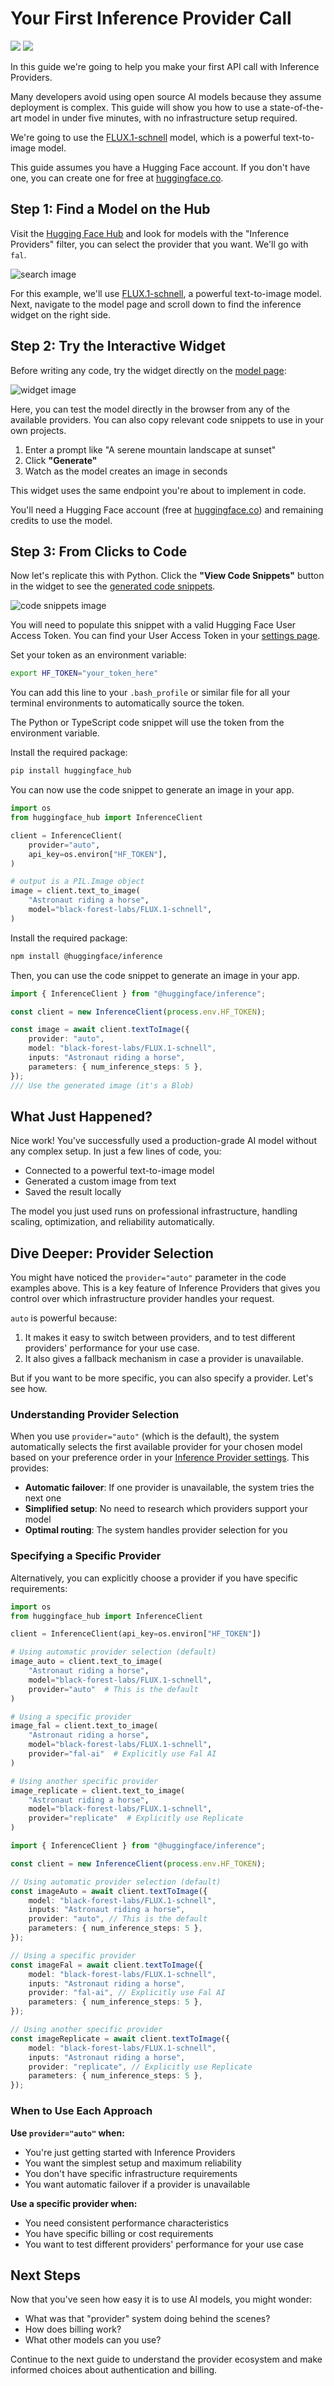 # Your First Inference Provider Call

<div class="flex justify-center">
    <img class="block dark:hidden" src="https://huggingface.co/datasets/huggingface/documentation-images/resolve/main/inference-providers-guides/first-api-call-thumbnail-light.png"/>
    <img class="hidden dark:block" src="https://huggingface.co/datasets/huggingface/documentation-images/resolve/main/inference-providers-guides/first-api-call-thumbnail-dark.png"/>
</div>

In this guide we're going to help you make your first API call with Inference Providers.

Many developers avoid using open source AI models because they assume deployment is complex. This guide will show you how to use a state-of-the-art model in under five minutes, with no infrastructure setup required.

We're going to use the [FLUX.1-schnell](https://huggingface.co/black-forest-labs/FLUX.1-schnell) model, which is a powerful text-to-image model.

<Tip>

This guide assumes you have a Hugging Face account. If you don't have one, you can create one for free at [huggingface.co](https://huggingface.co).

</Tip>

## Step 1: Find a Model on the Hub

Visit the [Hugging Face Hub](https://huggingface.co/models?pipeline_tag=text-to-image&inference_provider=fal-ai,hf-inference,nebius,nscale,replicate,together&sort=trending) and look for models with the "Inference Providers" filter, you can select the provider that you want. We'll go with `fal`. 

![search image](https://huggingface.co/datasets/huggingface/documentation-images/resolve/main/inference-providers-guides/search.png)

For this example, we'll use [FLUX.1-schnell](https://huggingface.co/black-forest-labs/FLUX.1-schnell), a powerful text-to-image model. Next, navigate to the model page and scroll down to find the inference widget on the right side. 

## Step 2: Try the Interactive Widget

Before writing any code, try the widget directly on the [model page](https://huggingface.co/black-forest-labs/FLUX.1-dev?inference_provider=fal-ai):  

![widget image](https://huggingface.co/datasets/huggingface/documentation-images/resolve/main/inference-providers-guides/widget.png)

Here, you can test the model directly in the browser from any of the available providers. You can also copy relevant code snippets to use in your own projects.

1. Enter a prompt like "A serene mountain landscape at sunset"
2. Click **"Generate"**
3. Watch as the model creates an image in seconds

This widget uses the same endpoint you're about to implement in code.

<Tip warning={true}>

You'll need a Hugging Face account (free at [huggingface.co](https://huggingface.co)) and remaining credits to use the model.

</Tip>

## Step 3: From Clicks to Code

Now let's replicate this with Python. Click the **"View Code Snippets"** button in the widget to see the [generated code snippets](https://huggingface.co/black-forest-labs/FLUX.1-dev?inference_api=true&language=python&inference_provider=auto).

![code snippets image](https://huggingface.co/datasets/huggingface/documentation-images/resolve/main/inference-providers-guides/code-snippets.png)

You will need to populate this snippet with a valid Hugging Face User Access Token. You can find your User Access Token in your [settings page](https://huggingface.co/settings/tokens).

Set your token as an environment variable:

```bash
export HF_TOKEN="your_token_here"
```

<Tip>

You can add this line to your `.bash_profile` or similar file for all your terminal environments to automatically source the token.

</Tip>

The Python or TypeScript code snippet will use the token from the environment variable.

<hfoptions id="python-code-snippet">

<hfoption id="python">

Install the required package:

```bash
pip install huggingface_hub
```

You can now use the code snippet to generate an image in your app.

```python
import os
from huggingface_hub import InferenceClient

client = InferenceClient(
    provider="auto",
    api_key=os.environ["HF_TOKEN"],
)

# output is a PIL.Image object
image = client.text_to_image(
    "Astronaut riding a horse",
    model="black-forest-labs/FLUX.1-schnell",
)
```

</hfoption>

<hfoption id="typescript">

Install the required package:

```bash
npm install @huggingface/inference
```

Then, you can use the code snippet to generate an image in your app.

```typescript
import { InferenceClient } from "@huggingface/inference";

const client = new InferenceClient(process.env.HF_TOKEN);

const image = await client.textToImage({
    provider: "auto",
    model: "black-forest-labs/FLUX.1-schnell",
	inputs: "Astronaut riding a horse",
	parameters: { num_inference_steps: 5 },
});
/// Use the generated image (it's a Blob)
```

</hfoption>

</hfoptions>

## What Just Happened?

Nice work! You've successfully used a production-grade AI model without any complex setup. In just a few lines of code, you:

- Connected to a powerful text-to-image model
- Generated a custom image from text
- Saved the result locally

The model you just used runs on professional infrastructure, handling scaling, optimization, and reliability automatically.

## Dive Deeper: Provider Selection

You might have noticed the `provider="auto"` parameter in the code examples above. This is a key feature of Inference Providers that gives you control over which infrastructure provider handles your request.

`auto` is powerful because:

1. It makes it easy to switch between providers, and to test different providers' performance for your use case. 
2. It also gives a fallback mechanism in case a provider is unavailable.

But if you want to be more specific, you can also specify a provider. Let's see how.

### Understanding Provider Selection

When you use `provider="auto"` (which is the default), the system automatically selects the first available provider for your chosen model based on your preference order in your [Inference Provider settings](https://hf.co/settings/inference-providers). This provides:

- **Automatic failover**: If one provider is unavailable, the system tries the next one
- **Simplified setup**: No need to research which providers support your model
- **Optimal routing**: The system handles provider selection for you

### Specifying a Specific Provider

Alternatively, you can explicitly choose a provider if you have specific requirements:

<hfoptions id="provider-selection-examples">

<hfoption id="python">

```python
import os
from huggingface_hub import InferenceClient

client = InferenceClient(api_key=os.environ["HF_TOKEN"])

# Using automatic provider selection (default)
image_auto = client.text_to_image(
    "Astronaut riding a horse",
    model="black-forest-labs/FLUX.1-schnell",
    provider="auto"  # This is the default
)

# Using a specific provider
image_fal = client.text_to_image(
    "Astronaut riding a horse", 
    model="black-forest-labs/FLUX.1-schnell",
    provider="fal-ai"  # Explicitly use Fal AI
)

# Using another specific provider
image_replicate = client.text_to_image(
    "Astronaut riding a horse",
    model="black-forest-labs/FLUX.1-schnell", 
    provider="replicate"  # Explicitly use Replicate
)
```

</hfoption>

<hfoption id="typescript">

```typescript
import { InferenceClient } from "@huggingface/inference";

const client = new InferenceClient(process.env.HF_TOKEN);

// Using automatic provider selection (default)
const imageAuto = await client.textToImage({
    model: "black-forest-labs/FLUX.1-schnell",
    inputs: "Astronaut riding a horse",
    provider: "auto", // This is the default
    parameters: { num_inference_steps: 5 },
});

// Using a specific provider
const imageFal = await client.textToImage({
    model: "black-forest-labs/FLUX.1-schnell",
    inputs: "Astronaut riding a horse",
    provider: "fal-ai", // Explicitly use Fal AI
    parameters: { num_inference_steps: 5 },
});

// Using another specific provider
const imageReplicate = await client.textToImage({
    model: "black-forest-labs/FLUX.1-schnell",
    inputs: "Astronaut riding a horse",
    provider: "replicate", // Explicitly use Replicate
    parameters: { num_inference_steps: 5 },
});
```

</hfoption>

</hfoptions>

### When to Use Each Approach

**Use `provider="auto"` when:**
- You're just getting started with Inference Providers
- You want the simplest setup and maximum reliability
- You don't have specific infrastructure requirements
- You want automatic failover if a provider is unavailable

**Use a specific provider when:**
- You need consistent performance characteristics
- You have specific billing or cost requirements
- You want to test different providers' performance for your use case

## Next Steps

Now that you've seen how easy it is to use AI models, you might wonder:
- What was that "provider" system doing behind the scenes?
- How does billing work?
- What other models can you use?

Continue to the next guide to understand the provider ecosystem and make informed choices about authentication and billing. 
